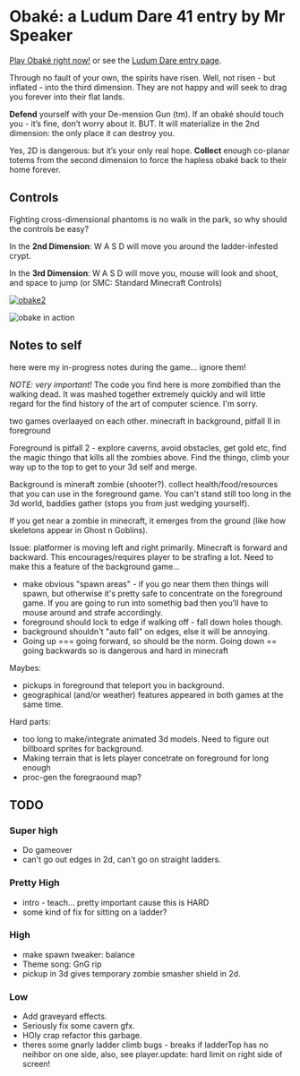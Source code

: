 # Obaké: a Ludum Dare 41 entry by Mr Speaker

[Play Obaké right now!](https://mrspeaker.github.io/ld41/) or see the [Ludum Dare entry page](https://ldjam.com/events/ludum-dare/41/obake).

Through no fault of your own, the spirits have risen. Well, not risen - but inflated - into the third dimension. They are not happy and will seek to drag you forever into their flat lands.

**Defend** yourself with your De-mension Gun (tm). If an obaké should touch you - it’s fine, don’t worry about it. BUT. It will materialize in the 2nd dimension: the only place it can destroy you.

Yes, 2D is dangerous: but it’s your only real hope. **Collect** enough co-planar totems from the second dimension to force the hapless obaké back to their home forever.

## Controls

Fighting cross-dimensional phantoms is no walk in the park, so why should the controls be easy?

In the **2nd Dimension**: W A S D will move you around the ladder-infested crypt.

In the **3rd Dimension**: W A S D will move you, mouse will look and shoot, and space to jump (or SMC: Standard Minecraft Controls)

[![obake2](https://user-images.githubusercontent.com/129330/39103902-9942d502-467b-11e8-8a9a-e911641d4c31.png)](https://mrspeaker.github.io/ld41/)

![obake in action](https://user-images.githubusercontent.com/129330/39125294-7d5b500c-46cc-11e8-9aed-2522e8797ea8.gif)



## Notes to self

here were my in-progress notes during the game... ignore them!

*NOTE: very important!* The code you find here is more zombified than the walking dead. It was mashed together extremely quickly and will little regard for the find history of the art of computer science. I'm sorry.  

two games overlaayed on each other.
minecraft in background, pitfall II in foreground

Foreground is pitfall 2 - explore caverns, avoid obstacles, get gold etc, find the magic thingo that kills all the zombies above. Find the thingo, climb your way up to the top to get to your 3d self and merge.

Background is mineraft zombie (shooter?). collect health/food/resources that you can use in the foreground game. You can't stand still too long in the 3d world, baddies gather (stops you from just wedging yourself).

If you get near a zombie in minecraft, it emerges from the ground (like how skeletons appear in Ghost n Goblins).

Issue: platformer is moving left and right primarily. Minecraft is forward and backward. This encourages/requires player to be strafing a lot. Need to make this a feature of the background game...
  * make obvious "spawn areas" - if you go near them then things will spawn, but otherwise it's pretty safe to concentrate on the foreground game. If you are going to run into somethig bad then you'll have to mouse around and strafe accordingly.
  * foreground should lock to edge if walking off - fall down holes though.
  * background shouldn't "auto fall" on edges, else it will be annoying.
  * Going up === going forward, so should be the norm. Going down == going backwards so is dangerous and hard in minecraft

Maybes:
  * pickups in foreground that teleport you in background.
  * geographical (and/or weather) features appeared in both games at the same time.

Hard parts:
  * too long to make/integrate animated 3d models. Need to figure out billboard sprites for background.
  * Making terrain that is lets player concetrate on foreground for long enough
  * proc-gen the foregraound map?

## TODO

### Super high
  * Do gameover
  * can't go out edges in 2d, can't go on straight ladders.

### Pretty High  
  * intro - teach... pretty important cause this is HARD
  * some kind of fix for sitting on a ladder?

### High
  * make spawn tweaker: balance
  * Theme song: GnG rip
  * pickup in 3d gives temporary zombie smasher shield in 2d.

### Low
  * Add graveyard effects.
  * Seriously fix some cavern gfx.
  * HOly crap refactor this garbage.
  * theres some gnarly ladder climb bugs - breaks if ladderTop has no neihbor on one side, also, see player.update: hard limit on right side of screen!
